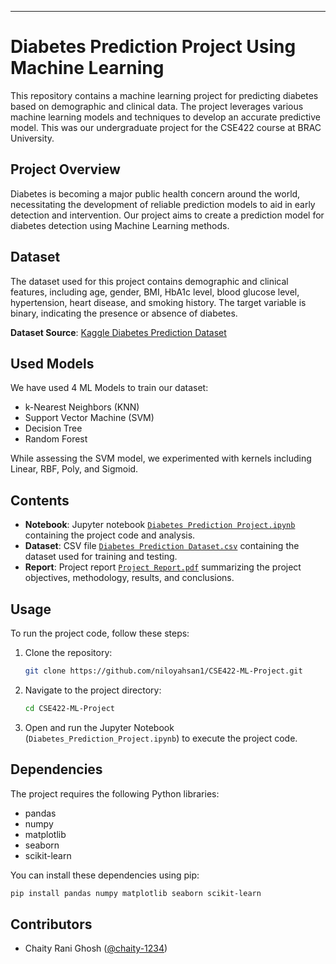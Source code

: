 ---

# Diabetes Prediction Project Using Machine Learning

This repository contains a machine learning project for predicting diabetes based on demographic and clinical data. The project leverages various machine learning models and techniques to develop an accurate predictive model. This was our undergraduate project for the CSE422 course at BRAC University.

## Project Overview

Diabetes is becoming a major public health concern around the world, necessitating the development of reliable prediction models to aid in early detection and intervention. Our project aims to create a prediction model for diabetes detection using Machine Learning methods.

## Dataset

The dataset used for this project contains demographic and clinical features, including age, gender, BMI, HbA1c level, blood glucose level, hypertension, heart disease, and smoking history. The target variable is binary, indicating the presence or absence of diabetes.

**Dataset Source**: [Kaggle Diabetes Prediction Dataset](https://www.kaggle.com/datasets/iammustafatz/diabetes-prediction-dataset)

## Used Models

We have used 4 ML Models to train our dataset:

- k-Nearest Neighbors (KNN)
- Support Vector Machine (SVM)
- Decision Tree
- Random Forest
  
While assessing the SVM model, we experimented with kernels including Linear, RBF, Poly, and Sigmoid.

## Contents

- **Notebook**: Jupyter notebook [`Diabetes Prediction Project.ipynb`](https://github.com/niloyahsan1/CSE422-ML-Project/blob/main/Diabetes%20Prediction%20Project.ipynb) containing the project code and analysis.
- **Dataset**: CSV file [`Diabetes Prediction Dataset.csv`](https://github.com/niloyahsan1/CSE422-ML-Project/blob/main/Diabetes%20Prediction%20Dataset.csv) containing the dataset used for training and testing.
- **Report**: Project report [`Project Report.pdf`](https://github.com/niloyahsan1/CSE422-ML-Project/blob/main/Project%20Report.pdf) summarizing the project objectives, methodology, results, and conclusions.

## Usage

To run the project code, follow these steps:

1. Clone the repository:

   ```bash
   git clone https://github.com/niloyahsan1/CSE422-ML-Project.git
   ```

2. Navigate to the project directory:

   ```bash
   cd CSE422-ML-Project
   ```

3. Open and run the Jupyter Notebook (`Diabetes_Prediction_Project.ipynb`) to execute the project code.

## Dependencies

The project requires the following Python libraries:

- pandas
- numpy
- matplotlib
- seaborn
- scikit-learn

You can install these dependencies using pip:

```bash
pip install pandas numpy matplotlib seaborn scikit-learn
```

## Contributors

- Chaity Rani Ghosh ([@chaity-1234](https://github.com/chaity-1234))
